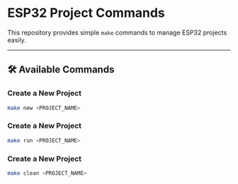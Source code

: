 # ESP32 Project Commands

This repository provides simple `make` commands to manage ESP32 projects easily.

---

## 🛠️ Available Commands

### Create a New Project

```bash
make new <PROJECT_NAME>
```

### Create a New Project

```bash
make run <PROJECT_NAME>
```

### Create a New Project

```bash
make clean <PROJECT_NAME>
```
